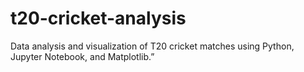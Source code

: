 # t20-cricket-analysis
Data analysis and visualization of T20 cricket matches using Python, Jupyter Notebook, and Matplotlib.”
